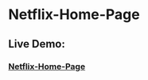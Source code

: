 # Netflix-Home-Page


### <h2>Live Demo:</h2> <h3>[Netflix-Home-Page](https://hilla10.github.io/Netflix-Home-Page/)</h3>

